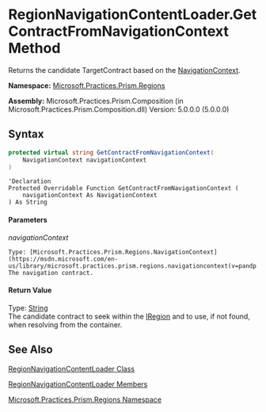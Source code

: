 ﻿---
TOCTitle: GetContractFromNavigationContext Method
Title: 'RegionNavigationContentLoader.GetContractFromNavigationContext Method (Microsoft.Practices.Prism.Regions)'
ms:assetid: 'M:Microsoft.Practices.Prism.Regions.RegionNavigationContentLoader.GetContractFromNavigationContext(Microsoft.Practices.Prism.Regions.NavigationContext)'
ms:mtpsurl: 'https://msdn.microsoft.com/en-us/library/Gg418971(v=PandP.50)'
---

# RegionNavigationContentLoader.GetContractFromNavigationContext Method

Returns the candidate TargetContract based on the [NavigationContext](https://msdn.microsoft.com/en-us/library/microsoft.practices.prism.regions.navigationcontext(v=pandp.50)).

**Namespace:** [Microsoft.Practices.Prism.Regions](https://msdn.microsoft.com/en-us/library/microsoft.practices.prism.regions(v=pandp.50))

**Assembly:** Microsoft.Practices.Prism.Composition (in Microsoft.Practices.Prism.Composition.dll) Version: 5.0.0.0 (5.0.0.0)

## Syntax

```C#
protected virtual string GetContractFromNavigationContext(
	NavigationContext navigationContext
)
```

```VB
'Declaration
Protected Overridable Function GetContractFromNavigationContext ( 
	navigationContext As NavigationContext
) As String
```

#### Parameters

*navigationContext*

    Type: [Microsoft.Practices.Prism.Regions.NavigationContext](https://msdn.microsoft.com/en-us/library/microsoft.practices.prism.regions.navigationcontext(v=pandp.50))
    The navigation contract.

#### Return Value

Type: [String](http://msdn2.microsoft.com/en-us/library/s1wwdcbf)<br/>
The candidate contract to seek within the [IRegion](https://msdn.microsoft.com/en-us/library/microsoft.practices.prism.regions.iregion(v=pandp.50)) and to use, if not found, when resolving from the container.

## See Also

[RegionNavigationContentLoader Class](https://msdn.microsoft.com/en-us/library/microsoft.practices.prism.regions.regionnavigationcontentloader(v=pandp.50))

[RegionNavigationContentLoader Members](https://msdn.microsoft.com/en-us/library/microsoft.practices.prism.regions.regionnavigationcontentloader_members(v=pandp.50))

[Microsoft.Practices.Prism.Regions Namespace](https://msdn.microsoft.com/en-us/library/microsoft.practices.prism.regions(v=pandp.50))
